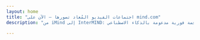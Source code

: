 ```yaml
---
layout: home
title: "اجتماعات الفيديو المُعاد تصورها — الآن على mind.com"
description: "من iMind إلى InterMIND: مكالمات فيديو تعتمد على الصوت مع ترجمة فورية مدعومة بالذكاء الاصطناعي."

---
```


<HeroSection
  title="اجتماعات الفيديو المُعاد تصورها <br>— الآن على **mind.com**"
  text="من iMind إلى InterMIND: مكالمات فيديو تعتمد على الصوت مع ترجمة الكلام المباشر.">
<NavButton buttonLabel="اعرف المزيد" buttonClass="brand" to="/" />
<NavButton buttonLabel="المساعد" buttonClass="alt" to="/chat" eventName="chat_assistant" />
</HeroSection>

<br>
<VideoPlayer src="/promo/demo-en-mx.mp4" />